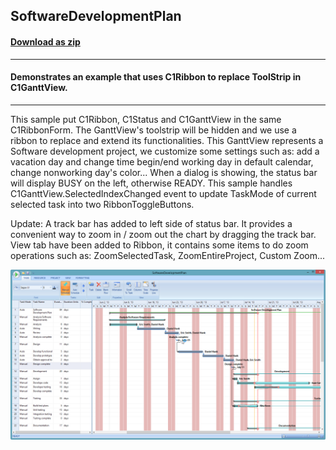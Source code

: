 ## SoftwareDevelopmentPlan
#### [Download as zip](https://grapecity.github.io/DownGit/#/home?url=https://github.com/GrapeCity/ComponentOne-WinForms-Samples/tree/master/NetFramework\GanttView\CS\SoftwareDevelopmentPlan)
____
#### Demonstrates an example that uses C1Ribbon to replace ToolStrip in C1GanttView.
____
This sample put C1Ribbon, C1Status and C1GanttView in the same C1RibbonForm.
The GanttView's toolstrip will be hidden and we use a ribbon to replace and extend its functionalities.
This GanttView represents a Software development project, we customize some settings such as: add a vacation day and change time begin/end working day in default calendar, 
change nonworking day's color... When a dialog is showing, the status bar will display BUSY on the left, otherwise READY.
This sample handles C1GanttView.SelectedIndexChanged event to update TaskMode of current selected task into two RibbonToggleButtons.

Update:
A track bar has added to left side of status bar. It provides a convenient way to zoom in / zoom out the chart by dragging the track bar.
View tab have been added to Ribbon, it contains some items to do zoom operations such as: ZoomSelectedTask, ZoomEntireProject, Custom Zoom...

![screenshot](screenshot.PNG)
